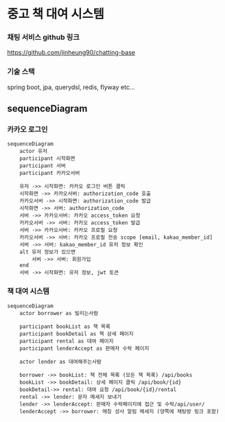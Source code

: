 
# 중고 책 대여 시스템 

### 채팅 서비스 github 링크
https://github.com/jinheung90/chatting-base

### 기술 스택
spring boot, jpa, querydsl, redis, flyway etc...

## sequenceDiagram

### 카카오 로그인 

```mermaid
sequenceDiagram
    actor 유저
    participant 시작화면
    participant 서버
    participant 카카오서버
    
    유저 ->> 시작화면: 카카오 로그인 버튼 클릭
    시작화면 ->> 카카오서버: authorization_code 호출
    카카오서버 ->> 시작화면: authorization_code 발급
    시작화면 ->> 서버: authorization_code
    서버 ->> 카카오서버: 카카오 access_token 요청
    카카오서버 ->> 서버: 카카오 access_token 발급
    서버 ->> 카카오서버: 카카오 프로필 요청
    카카오서버 ->> 서버: 카카오 프로필 전송 scope [email, kakao_member_id]
    서버 ->> 서버: kakao_member_id 유저 정보 확인
    alt 유저 정보가 있으면 
        서버 ->> 서버: 회원가입
    end
    서버 ->> 시작화면: 유저 정보, jwt 토큰
```

### 책 대여 시스템

```mermaid
sequenceDiagram
    actor borrower as 빌리는사람

    participant bookList as 책 목록
    participant bookDetail as 책 상세 페이지
    participant rental as 대여 페이지
    participant lenderAccept as 판매자 수락 페이지

    actor lender as 대여해주는사람

    borrower ->> bookList: 책 전체 목록 (모든 책 목록) /api/books
    bookList ->> bookDetail: 상세 페이지 클릭 /api/book/{id}
    bookDetail->> rental: 대여 요청 /api/book/{id}/rental
    rental ->> lender: 문자 메세지 보내기 
    lender ->> lenderAccept: 판매자 수락페이지에 접근 및 수락/api/user/
    lenderAccept ->> borrower: 매칭 성사 알림 메세지 (양쪽에 채팅방 링크 포함)
```

